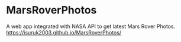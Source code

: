 # MarsRoverPhotos
A web app integrated with NASA API to get latest Mars Rover Photos.
https://isuruk2003.github.io/MarsRoverPhotos/